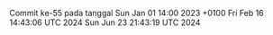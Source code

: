 Commit ke-55 pada tanggal Sun Jan 01 14:00 2023 +0100
Fri Feb 16 14:43:06 UTC 2024
Sun Jun 23 21:43:19 UTC 2024
